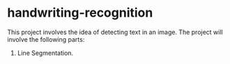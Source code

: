 # handwriting-recognition
This project involves the idea of detecting text in an image.
The project will involve the following parts:
1. Line Segmentation.
